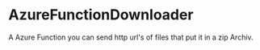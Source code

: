 # AzureFunctionDownloader
A Azure Function you can send http url's of files that put it in a zip Archiv.

